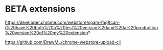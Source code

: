 # BETA extensions

https://developer.chrome.com/webstore/spam-faq#can-i%20have%20both%20a%20test%20version%20and%20a%20production%20version%20of%20my%20extension?

https://github.com/DrewML/chrome-webstore-upload-cli

